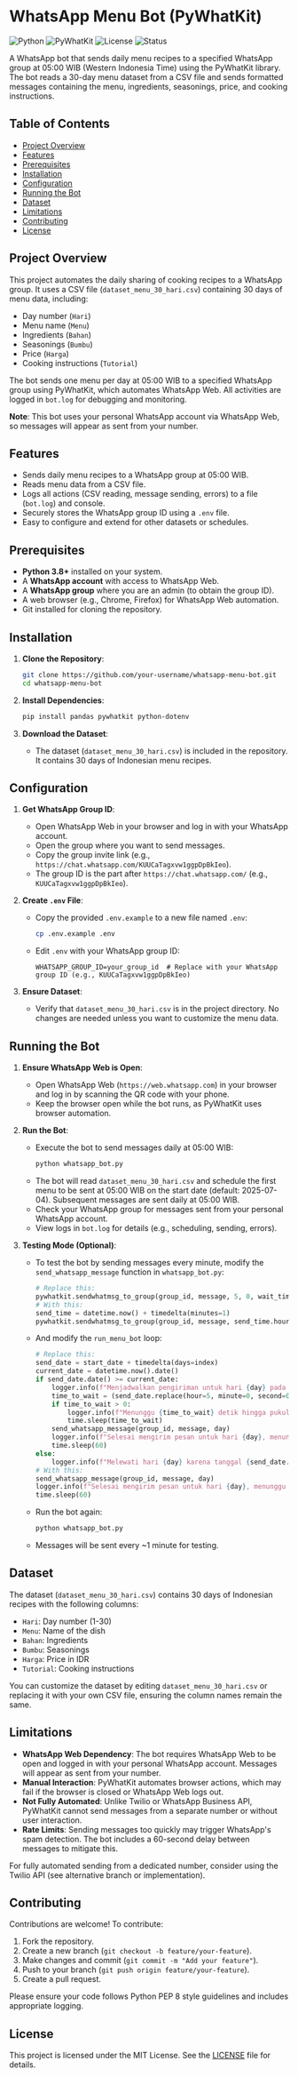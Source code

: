 # WhatsApp Menu Bot (PyWhatKit)

![Python](https://img.shields.io/badge/python-3.8%2B-blue)
![PyWhatKit](https://img.shields.io/badge/PyWhatKit-WhatsApp-orange)
![License](https://img.shields.io/badge/license-MIT-green)
![Status](https://img.shields.io/badge/status-active-brightgreen)

A WhatsApp bot that sends daily menu recipes to a specified WhatsApp group at 05:00 WIB (Western Indonesia Time) using the PyWhatKit library. The bot reads a 30-day menu dataset from a CSV file and sends formatted messages containing the menu, ingredients, seasonings, price, and cooking instructions.

## Table of Contents
- [Project Overview](#project-overview)
- [Features](#features)
- [Prerequisites](#prerequisites)
- [Installation](#installation)
- [Configuration](#configuration)
- [Running the Bot](#running-the-bot)
- [Dataset](#dataset)
- [Limitations](#limitations)
- [Contributing](#contributing)
- [License](#license)

## Project Overview
This project automates the daily sharing of cooking recipes to a WhatsApp group. It uses a CSV file (`dataset_menu_30_hari.csv`) containing 30 days of menu data, including:
- Day number (`Hari`)
- Menu name (`Menu`)
- Ingredients (`Bahan`)
- Seasonings (`Bumbu`)
- Price (`Harga`)
- Cooking instructions (`Tutorial`)

The bot sends one menu per day at 05:00 WIB to a specified WhatsApp group using PyWhatKit, which automates WhatsApp Web. All activities are logged in `bot.log` for debugging and monitoring.

**Note**: This bot uses your personal WhatsApp account via WhatsApp Web, so messages will appear as sent from your number.

## Features
- Sends daily menu recipes to a WhatsApp group at 05:00 WIB.
- Reads menu data from a CSV file.
- Logs all actions (CSV reading, message sending, errors) to a file (`bot.log`) and console.
- Securely stores the WhatsApp group ID using a `.env` file.
- Easy to configure and extend for other datasets or schedules.

## Prerequisites
- **Python 3.8+** installed on your system.
- A **WhatsApp account** with access to WhatsApp Web.
- A **WhatsApp group** where you are an admin (to obtain the group ID).
- A web browser (e.g., Chrome, Firefox) for WhatsApp Web automation.
- Git installed for cloning the repository.

## Installation
1. **Clone the Repository**:
   ```bash
   git clone https://github.com/your-username/whatsapp-menu-bot.git
   cd whatsapp-menu-bot
   ```

2. **Install Dependencies**:
   ```bash
   pip install pandas pywhatkit python-dotenv
   ```

3. **Download the Dataset**:
   - The dataset (`dataset_menu_30_hari.csv`) is included in the repository. It contains 30 days of Indonesian menu recipes.

## Configuration
1. **Get WhatsApp Group ID**:
   - Open WhatsApp Web in your browser and log in with your WhatsApp account.
   - Open the group where you want to send messages.
   - Copy the group invite link (e.g., `https://chat.whatsapp.com/KUUCaTagxvw1ggpDpBkIeo`).
   - The group ID is the part after `https://chat.whatsapp.com/` (e.g., `KUUCaTagxvw1ggpDpBkIeo`).

2. **Create `.env` File**:
   - Copy the provided `.env.example` to a new file named `.env`:
     ```bash
     cp .env.example .env
     ```
   - Edit `.env` with your WhatsApp group ID:
     ```plaintext
     WHATSAPP_GROUP_ID=your_group_id  # Replace with your WhatsApp group ID (e.g., KUUCaTagxvw1ggpDpBkIeo)
     ```

3. **Ensure Dataset**:
   - Verify that `dataset_menu_30_hari.csv` is in the project directory. No changes are needed unless you want to customize the menu data.

## Running the Bot
1. **Ensure WhatsApp Web is Open**:
   - Open WhatsApp Web (`https://web.whatsapp.com`) in your browser and log in by scanning the QR code with your phone.
   - Keep the browser open while the bot runs, as PyWhatKit uses browser automation.

2. **Run the Bot**:
   - Execute the bot to send messages daily at 05:00 WIB:
     ```bash
     python whatsapp_bot.py
     ```
   - The bot will read `dataset_menu_30_hari.csv` and schedule the first menu to be sent at 05:00 WIB on the start date (default: 2025-07-04). Subsequent messages are sent daily at 05:00 WIB.
   - Check your WhatsApp group for messages sent from your personal WhatsApp account.
   - View logs in `bot.log` for details (e.g., scheduling, sending, errors).

3. **Testing Mode (Optional)**:
   - To test the bot by sending messages every minute, modify the `send_whatsapp_message` function in `whatsapp_bot.py`:
     ```python
     # Replace this:
     pywhatkit.sendwhatmsg_to_group(group_id, message, 5, 0, wait_time=30)
     # With this:
     send_time = datetime.now() + timedelta(minutes=1)
     pywhatkit.sendwhatmsg_to_group(group_id, message, send_time.hour, send_time.minute, wait_time=10)
     ```
   - And modify the `run_menu_bot` loop:
     ```python
     # Replace this:
     send_date = start_date + timedelta(days=index)
     current_date = datetime.now().date()
     if send_date.date() >= current_date:
         logger.info(f"Menjadwalkan pengiriman untuk hari {day} pada {send_date}")
         time_to_wait = (send_date.replace(hour=5, minute=0, second=0) - datetime.now()).total_seconds()
         if time_to_wait > 0:
             logger.info(f"Menunggu {time_to_wait} detik hingga pukul 05:00 WIB")
             time.sleep(time_to_wait)
         send_whatsapp_message(group_id, message, day)
         logger.info(f"Selesai mengirim pesan untuk hari {day}, menunggu 60 detik sebelum lanjut")
         time.sleep(60)
     else:
         logger.info(f"Melewati hari {day} karena tanggal {send_date.date()} sudah lewat")
     # With this:
     send_whatsapp_message(group_id, message, day)
     logger.info(f"Selesai mengirim pesan untuk hari {day}, menunggu 60 detik sebelum lanjut")
     time.sleep(60)
     ```
   - Run the bot again:
     ```bash
     python whatsapp_bot.py
     ```
   - Messages will be sent every ~1 minute for testing.

## Dataset
The dataset (`dataset_menu_30_hari.csv`) contains 30 days of Indonesian recipes with the following columns:
- `Hari`: Day number (1-30)
- `Menu`: Name of the dish
- `Bahan`: Ingredients
- `Bumbu`: Seasonings
- `Harga`: Price in IDR
- `Tutorial`: Cooking instructions

You can customize the dataset by editing `dataset_menu_30_hari.csv` or replacing it with your own CSV file, ensuring the column names remain the same.

## Limitations
- **WhatsApp Web Dependency**: The bot requires WhatsApp Web to be open and logged in with your personal WhatsApp account. Messages will appear as sent from your number.
- **Manual Interaction**: PyWhatKit automates browser actions, which may fail if the browser is closed or WhatsApp Web logs out.
- **Not Fully Automated**: Unlike Twilio or WhatsApp Business API, PyWhatKit cannot send messages from a separate number or without user interaction.
- **Rate Limits**: Sending messages too quickly may trigger WhatsApp's spam detection. The bot includes a 60-second delay between messages to mitigate this.

For fully automated sending from a dedicated number, consider using the Twilio API (see alternative branch or implementation).

## Contributing
Contributions are welcome! To contribute:
1. Fork the repository.
2. Create a new branch (`git checkout -b feature/your-feature`).
3. Make changes and commit (`git commit -m "Add your feature"`).
4. Push to your branch (`git push origin feature/your-feature`).
5. Create a pull request.

Please ensure your code follows Python PEP 8 style guidelines and includes appropriate logging.

## License
This project is licensed under the MIT License. See the [LICENSE](LICENSE) file for details.

